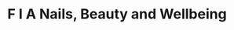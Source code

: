 ---
title: "F I A Nails, Beauty and Wellbeing"
url: /diss/f-i-a-nails-beauty-and-wellbeing/
shop: Kosmetik
---